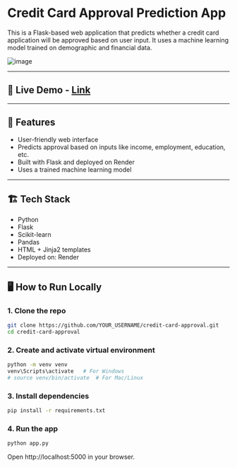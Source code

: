 # Credit Card Approval Prediction App

This is a Flask-based web application that predicts whether a credit card application will be approved based on user input. It uses a machine learning model trained on demographic and financial data.

![image](https://github.com/user-attachments/assets/53d06383-06c4-4c10-8a26-a808469cd4e6)


---

## 🚀 Live Demo - [Link](https://credit-card-approval-model.onrender.com)  


---

## 🧠 Features

- User-friendly web interface
- Predicts approval based on inputs like income, employment, education, etc.
- Built with Flask and deployed on Render
- Uses a trained machine learning model

---

## 🏗️ Tech Stack

- Python
- Flask
- Scikit-learn
- Pandas
- HTML + Jinja2 templates
- Deployed on: Render

---

## 🖥️ How to Run Locally

### 1. Clone the repo
```bash
git clone https://github.com/YOUR_USERNAME/credit-card-approval.git
cd credit-card-approval
```

### 2. Create and activate virtual environment
```bash
python -m venv venv
venv\Scripts\activate   # For Windows
# source venv/bin/activate  # For Mac/Linux
```

### 3. Install dependencies
```bash
pip install -r requirements.txt
```

### 4. Run the app
```bash
python app.py
```
Open http://localhost:5000 in your browser.
